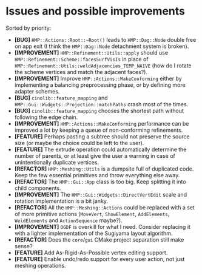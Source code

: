 # Issues and possible improvements
Sorted by priority:
- **\[BUG\]** `HMP::Actions::Root::~Root()` leads to `HMP::Dag::Node` double free on app exit (I think the `HMP::Dag::Node` detachment system is broken).
- **\[IMPROVEMENT\]** `HMP::Refinement::Utils::apply` should use `HMP::Refinement::Scheme::facesSurfVisIs` in place of `HMP::Refinement::Utils::weldAdjacencies_TEMP_NAIVE` (how do I rotate the scheme vertices and match the adjacent faces?).
- **\[IMPROVEMENT\]** Improve `HMP::Actions::MakeConforming` either by implementing a balancing preprocessing phase, or by defining more adapter schemes.
- **\[BUG\]** `cinolib::feature_mapping` and `HMP::Gui::Widgets::Projection::matchPaths` crash most of the times.
- **\[BUG\]** `cinolib::feature_mapping` chooses the shortest path without following the edge chain.
- **\[IMPROVEMENT\]** `HMP::Actions::MakeConforming` performance can be improved a lot by keeping a queue of non-conforming refinements.
- **\[FEATURE\]** Perhaps pasting a subtree should not preserve the source size (or maybe the choice could be left to the user).
- **\[FEATURE\]** The extrude operation could automatically determine the number of parents, or at least give the user a warning in case of unintentionally duplicate vertices.
- **\[REFACTOR\]** `HMP::Meshing::Utils` is a dumpsite full of duplicated code. Keep the few essential primitives and throw everything else away.
- **\[REFACTOR\]** The `HMP::Gui::App` class is too big. Keep splitting it into child components.
- **\[IMPROVEMENT\]** The `HMP::Gui::Widgets::DirectVertEdit` scale and rotation implementation is a bit janky.
- **\[REFACTOR\]** All the `HMP::Meshing::Actions` could be replaced with a set of more primitive actions (`MoveVert`, `ShowElement`, `AddElements`, `WeldElements` and `ActionSequence` maybe?).
- **\[IMPROVEMENT\]** `OGDF` is overkill for what I need. Consider replacing it with a lighter implementation of the Sugiyama layout algorithm.
- **\[REFACTOR\]** Does the `core`/`gui` CMake project separation still make sense? 
- **\[FEATURE\]** Add As-Rigid-As-Possible vertex editing support.
- **\[FEATURE\]** Enable undo/redo support for every user action, not just meshing operations.